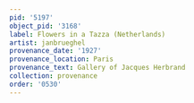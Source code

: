 ```yaml
---
pid: '5197'
object_pid: '3168'
label: Flowers in a Tazza (Netherlands)
artist: janbrueghel
provenance_date: '1927'
provenance_location: Paris
provenance_text: Gallery of Jacques Herbrand
collection: provenance
order: '0530'
---
```

